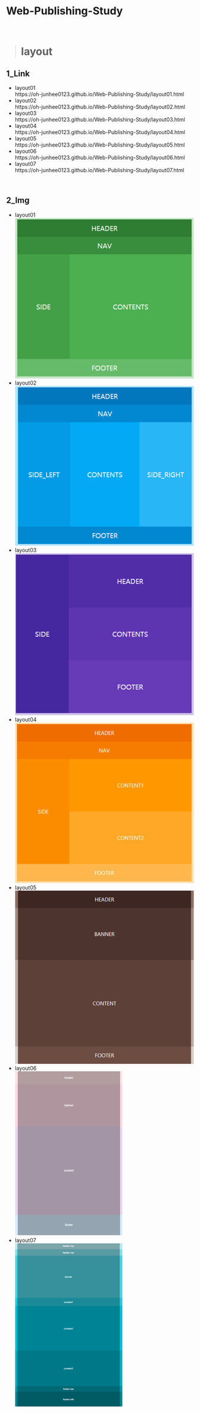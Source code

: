 <h1 aligin = 'center'>Web-Publishing-Study</h1>
<br>

> # layout
## 1_Link
<ul>
  <li>layout01</li>
  https://oh-junhee0123.github.io/Web-Publishing-Study/layout01.html
  <li>layout02</li>
  https://oh-junhee0123.github.io/Web-Publishing-Study/layout02.html
  <li>layout03</li>
  https://oh-junhee0123.github.io/Web-Publishing-Study/layout03.html
  <li>layout04</li>
  https://oh-junhee0123.github.io/Web-Publishing-Study/layout04.html
  <li>layout05</li>
  https://oh-junhee0123.github.io/Web-Publishing-Study/layout05.html
  <li>layout06</li>
  https://oh-junhee0123.github.io/Web-Publishing-Study/layout06.html
  <li>layout07</li>
  https://oh-junhee0123.github.io/Web-Publishing-Study/layout07.html
</ul>
<br>

## 2_Img
<ul>
  <li>layout01</li>
  <img src="layout1.PNG">
  <li>layout02</li>
  <img src="layout2.PNG">
  <li>layout03</li>
  <img src="layout3.PNG">
  <li>layout04</li>
  <img src="layout4.PNG">
  <li>layout05</li>
  <img src="layout5.PNG">
  <li>layout06</li>
  <img src="layout6.PNG">
  <li>layout07</li>
  <img src="layout7.PNG">
</ul>
